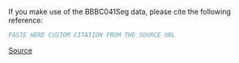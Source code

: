 If you make use of the BBBC041Seg data, please cite the following reference:

``` bibtex
PASTE HERE CUSTOM CITATION FROM THE SOURCE URL
```

[Source](https://github.com/Deponker/Blood-cell-segmentation-dataset#citation)